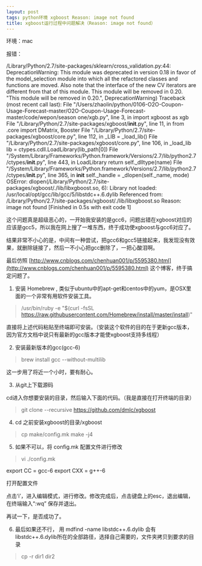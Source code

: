 ```yaml
---
layout: post
tags: python环境 xgboost Reason: image not found
title: xgboost运行过程中问题解决（Reason: image not found）
---
```


环境：mac

报错：

/Library/Python/2.7/site-packages/sklearn/cross_validation.py:44: DeprecationWarning: This module was deprecated in version 0.18 in favor of the model_selection module into which all the refactored classes and functions are moved. Also note that the interface of the new CV iterators are different from that of this module. This module will be removed in 0.20.
  "This module will be removed in 0.20.", DeprecationWarning)
Traceback (most recent call last):
  File "/Users/zhaolin/python/0106-O2O-Coupon-Usage-Forecast-master/O2O-Coupon-Usage-Forecast-master/code/wepon/season one/xgb.py", line 3, in <module>
    import xgboost as xgb
  File "/Library/Python/2.7/site-packages/xgboost/__init__.py", line 11, in <module>
    from .core import DMatrix, Booster
  File "/Library/Python/2.7/site-packages/xgboost/core.py", line 112, in <module>
    _LIB = _load_lib()
  File "/Library/Python/2.7/site-packages/xgboost/core.py", line 106, in _load_lib
    lib = ctypes.cdll.LoadLibrary(lib_path[0])
  File "/System/Library/Frameworks/Python.framework/Versions/2.7/lib/python2.7/ctypes/__init__.py", line 443, in LoadLibrary
    return self._dlltype(name)
  File "/System/Library/Frameworks/Python.framework/Versions/2.7/lib/python2.7/ctypes/__init__.py", line 365, in __init__
    self._handle = _dlopen(self._name, mode)
OSError: dlopen(/Library/Python/2.7/site-packages/xgboost/./lib/libxgboost.so, 6): Library not loaded: /usr/local/opt/gcc/lib/gcc/5/libstdc++.6.dylib
  Referenced from: /Library/Python/2.7/site-packages/xgboost/./lib/libxgboost.so
  Reason: image not found
[Finished in 0.5s with exit code 1]

这个问题真是超级恶心的，一开始我安装的是gcc6，问题出错在xgboost对应的应该是gcc5，所以我在网上搜了一堆东西，终于成功使xgboost与gcc6对应了。

结果非常不小心的是，中间有一种尝试，把gcc6和gcc5链接起来，我发现没有效果，就删除链接了，然后一不小心把gcc删除了，一把心酸泪啊。

最后仿照  [http://www.cnblogs.com/chenhuan001/p/5595380.html](http://www.cnblogs.com/chenhuan001/p/5595380.html) 这个博客，终于搞定问题了。

1. 安装 Homebrew , 类似于ubuntu中的apt-get和centos中的yum，是OSX里面的一个非常有用软件安装工具。

> /usr/bin/ruby -e "$(curl -fsSL https://raw.githubusercontent.com/Homebrew/install/master/install)"

直接将上述代码粘贴至终端即可安装。（安装这个软件的目的在于更新gcc版本，因为官方文档中说只有最新的gcc版本才能使xgboost支持多线程）

2. 安装最新版本的gcc(gcc-6)

> brew install gcc --without-multilib

这一步用了将近一个小时，要有耐心。

3. 从git上下载源码

cd进入你想要安装的目录，然后输入下面的代码。（我是直接在打开终端的目录）

> git clone --recursive https://github.com/dmlc/xgboost

4. cd 之前安装xgboost的目录/xgboost

> cp make/config.mk
make -j4

5. 如果不可以，将 config.mk 配置文件进行修改

> vi ./config.mk

export CC = gcc-6
export CXX = g++-6

 
打开配置文件

点击‘i’，进入编辑模式，进行修改。修改完成后，点击键盘上的esc，退出编辑，在终端输入“:wq” 保存并退出。

再试一下，是否成功了。

6. 最后如果还不行， 用 mdfind -name libstdc++.6.dylib 会有libstdc++.6.dylib所在的全部路径，选择自己需要的，文件夹拷贝到要求的目录

> cp -r dir1 dir2
